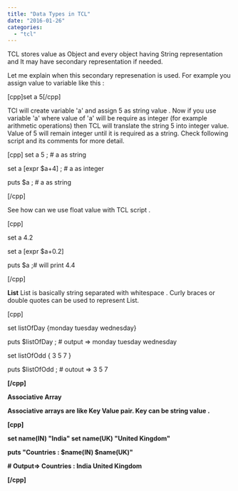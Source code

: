 ```yaml
---
title: "Data Types in TCL"
date: "2016-01-26"
categories: 
  - "tcl"
---
```


TCL stores value as Object and every object having String representation and It may have secondary representation if needed.

Let me explain when this secondary represenation is used. For example you assign value to variable like this :

\[cpp\]set a 5\[/cpp\]

TCl will create variable 'a' and assign 5 as string value . Now if you use variable 'a' where value of 'a' will be require as integer (for example arithmetic operations) then TCL will translate the string 5 into integer value. Value of 5 will remain integer until it is required as a string. Check following script and its comments for more detail.

\[cpp\] set a 5 ; # a as string

set a \[expr $a+4\] ; # a as integer

puts $a ; # a as string

\[/cpp\]

See how can we use float value with TCL script .

\[cpp\]

set a 4.2

set a \[expr $a+0.2\]

puts $a ;# will print 4.4

\[/cpp\]

**List** List is basically string separated with whitespace . Curly braces or double quotes can be used to represent List.  

\[cpp\]

set listOfDay {monday tuesday wednesday}

puts $listOfDay ; # output => monday tuesday wednesday

set listOfOdd { 3 5 7 }

puts $listOfOdd ; # outout => 3 5 7

<b>\[/cpp\]

**Associative Array**

Associative arrays are like Key Value pair. Key can be string value .

\[cpp\]

set name(IN) "India" set name(UK) "United Kingdom"

puts "Countries : $name(IN) $name(UK)"

\# Output=> Countries : India United Kingdom

\[/cpp\]
